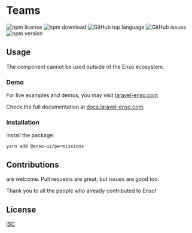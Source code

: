 # Teams

![npm license](https://img.shields.io/npm/l/@enso-ui/permissions.svg) 
![npm download](https://img.shields.io/npm/dm/@enso-ui/permissions.svg) 
![GitHub top language](https://img.shields.io/github/languages/top/enso-ui/permissions.svg) 
![GitHub issues](https://img.shields.io/github/issues/enso-ui/permissions.svg) 
![npm version](https://img.shields.io/npm/v/@enso-ui/permissions.svg) 

## Usage
The component cannot be used outside of the Enso ecosystem.

### Demo

For live examples and demos, you may visit [laravel-enso.com](https://www.laravel-enso.com)

Check the full documentation at  [docs.laravel-enso.com](https://docs.laravel-enso.com).

### Installation

Install the package:
```
yarn add @enso-ui/permissions
```

## Contributions

are welcome. Pull requests are great, but issues are good too.

Thank you to all the people who already contributed to Enso!

## License

[ISC](https://opensource.org/licenses/ISC)
